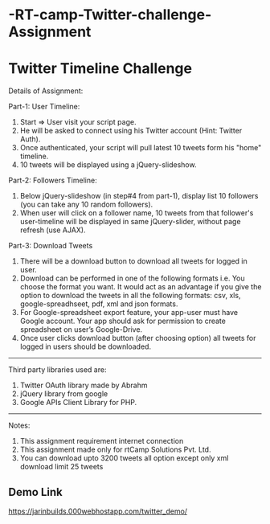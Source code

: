 # -RT-camp-Twitter-challenge-Assignment


Twitter Timeline Challenge
===========================================================================================

Details of Assignment:

Part-1: User Timeline:

1. Start => User visit your script page.
2. He will be asked to connect using his Twitter account (Hint: Twitter Auth).
3. Once authenticated, your script will pull latest 10 tweets form his "home" timeline.
4. 10 tweets will be displayed using a jQuery-slideshow.

Part-2: Followers Timeline:

1. Below jQuery-slideshow (in step#4 from part-1), display list 10 followers (you can take any 10 random followers).
2. When user will click on a follower name, 10 tweets from that follower's user-timeline will be displayed in same jQuery-slider, without page refresh (use AJAX).

Part-3: Download Tweets

1.  There will be a download button to download all tweets for logged in user.
2.  Download can be performed in one of the following formats i.e. You choose the format you want. It would act as an advantage if you give the option to download the tweets in all the following formats:
    csv, xls, google-spreadhseet, pdf, xml and json formats.
3.  For Google-spreadsheet export feature, your app-user must have Google account. Your app should ask for permission to create spreadsheet on user’s Google-Drive.
4.  Once user clicks download button (after choosing option) all tweets for logged in users should be downloaded.

-----------------------------------------------------------------------------------------

Third party libraries used are:
1. Twitter OAuth library made by Abrahm
2. jQuery library from google
3. Google APIs Client Library for PHP.
-----------------------------------------------------------------------------------------

Notes:

1. This assignment requirement internet connection
2. This assignment made only for rtCamp Solutions Pvt. Ltd.
3. You can download upto 3200 tweets all option except only  xml download limit 25 tweets


Demo Link
-----------------------------------------------
https://jarinbuilds.000webhostapp.com/twitter_demo/



